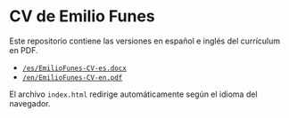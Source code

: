 # CV de Emilio Funes

Este repositorio contiene las versiones en español e inglés del currículum en PDF.

- [`/es/EmilioFunes-CV-es.docx`](./es/EmilioFunes-CV-es.docx)
- [`/en/EmilioFunes-CV-en.pdf`](./en/EmilioFunes-CV-en.pdf)

El archivo `index.html` redirige automáticamente según el idioma del navegador.
